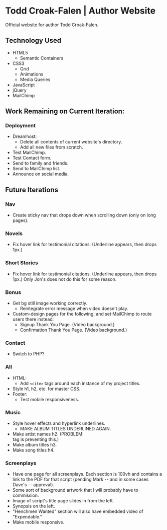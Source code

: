 # Todd Croak-Falen | Author Website
Official website for author Todd Croak-Falen.

## Technology Used

- HTML5
  - Semantic Containers
- CSS3
  - Grid
  - Animations
  - Media Queries
- JavaScript
- jQuery
- MailChimp

## Work Remaining on Current Iteration:

### Deployment

- Dreamhost:
  - Delete all contents of current website's directory.
  - Add all new files from scratch.
- Test MailChimp.
- Test Contact form.
- Send to family and friends.
- Send to MailChimp list.
- Announce on social media.

## Future Iterations

### Nav

- Create sticky nav that drops down when scrolling down (only on long pages).

### Novels

- Fix hover link for testimonial citations. (Underline appears, then drops 1px.)

### Short Stories

- Fix hover link for testimonial citations. (Underline appears, then drops 1px.) Only Jon's does not do this for some reason.

### Bonus

- Get bg still image working correctly.
  - Reintegrate error message when video doesn't play.
- Custom-design pages for the following, and set MailChimp to route users there instead:
  - Signup Thank You Page. (Video background.)
  - Confirmation Thank You Page. (Video background.)

### Contact

- Switch to PHP?

### All

- HTML:
  - Add `<cite>` tags around each instance of my project titles.
- Style h1, h2, etc. for master CSS.
- Footer:
  - Test mobile responsiveness.

### Music

- Style hover effects and hyperlink underlines.
  - MAKE ALBUM TITLES UNDERLINED AGAIN.
- Make artist names h2. (PROBLEM: <summary> tag is preventing this.)
- Make album titles h3.
- Make song titles h4.

### Screenplays

- Have one page for all screenplays. Each section is 100vh and contains a link to the PDF for that script (pending Mark -- and in some cases Dave's -- approval).
- Some sort of background artwork that I will probably have to commission.
- Image of script's title page slides in from the left.
- Synopsis on the left.
- "Henchmen Wanted" section will also have embedded video of "Expendable."
- Make mobile responsive.